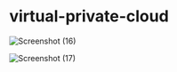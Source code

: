 # virtual-private-cloud

![Screenshot (16)](https://github.com/MuddamPoojithaa/virtual-private-cloud/assets/127126687/925c5fdc-d97f-40a8-bc6c-e1b708340a53)

![Screenshot (17)](https://github.com/MuddamPoojithaa/virtual-private-cloud/assets/127126687/7c135644-74b8-4cc5-8b7d-b595d983abae)

